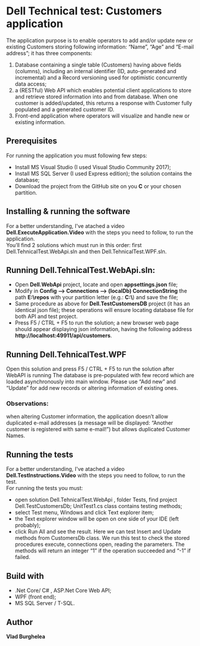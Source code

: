 # Dell Technical test: Customers application

The application purpose is to enable operators to add and/or update new or existing Customers storing following information: “Name”, “Age” and “E-mail address”; it has three components:
1. Database containing a single table (Customers) having above fields (columns), including an internal identifier (ID, auto-generated and incremental) and a Record versioning used for optimistic concurrently data access;
2. a (RESTful) Web API which enables potential client applications to store and retrieve stored information into and from database.
When one customer is added/updated, this returns a response with Customer fully populated and a generated customer ID.
3. Front-end application where operators will visualize and handle new or existing information.
## Prerequisites
For running the application you must following few steps:
-	Install MS Visual Studio (I used Visual Studio Community 2017);
-	Install MS SQL Server (I used Express edition); the solution contains the database;
-	Download the project from the GitHub site on you **C** or your chosen partition. 
## Installing & running the software
For a better understanding, I've atached a video **Dell.ExecuteApplication.Video** with the steps you need to follow, to run the application.                                                                                                                             
You’ll find 2 solutions which must run in this order: first Dell.TehnicalTest.WebApi.sln and then Dell.TehnicalTest.WPF.sln.
## Running Dell.TehnicalTest.WebApi.sln:
- Open **Dell.WebApi** project, locate and open **appsettings.json** file;
- Modify in **Config --> Connections --> (localDb) ConnectionString** the path **E:\\repos** with your partition letter (e.g.: **C:\\**) and save the file;
- Same procedure as above for **Dell.TestCustomersDB** project (it has an identical json file); these operations will ensure locating database file for both API and test project.
- Press F5 / CTRL + F5 to run the solution; a new browser web page should appear displaying json information, having the following address **http://localhost:49911/api/customers**.

## Running Dell.TehnicalTest.WPF
Open this solution and press F5 / CTRL + F5 to run the solution after WebAPI is running
The database is pre-populated with few record which are loaded asynchronously into main window.
Please use “Add new” and “Update” for add new records or altering information of existing ones.
### Observations: 
when altering Customer information, the application doesn’t allow duplicated e-mail addresses (a message will be displayed: “Another customer is registered with same e-mail!”) but allows duplicated Customer Names.

## Running the tests
For a better understanding, I've atached a video **Dell.TestInstructions.Video** with the steps you need to follow, to run the test.     
For running the tests you must:
-	open solution Dell.TehnicalTest.WebApi , folder Tests, find project Dell.TestCustomersDb; UnitTest1.cs class contains testing methods;
-	select Test menu, Windows and click Text explorer item;
-	the Text explorer window will be open on one side of your IDE (left probably);
-	click Run All and see the result.
Here we can test Insert and Update methods from CustomersDb class. We run this test to check the stored procedures execute, connections open, reading the parameters. The methods will return an integer “1” if the operation succeeded and “-1” if failed.
## Build with
- .Net Core/ C# , ASP.Net Core Web API;
- WPF (front end);
- MS SQL Server / T-SQL.
## Author 
**Vlad Burghelea**



